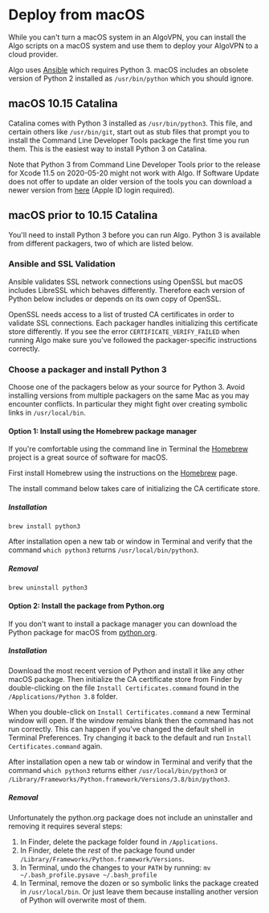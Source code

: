 # Deploy from macOS

While you can't turn a macOS system in an AlgoVPN, you can install the Algo scripts on a macOS system and use them to deploy your AlgoVPN to a cloud provider.

Algo uses [Ansible](https://www.ansible.com) which requires Python 3. macOS includes an obsolete version of Python 2 installed as `/usr/bin/python` which you should ignore.

## macOS 10.15 Catalina

Catalina comes with Python 3 installed as `/usr/bin/python3`. This file, and certain others like `/usr/bin/git`, start out as stub files that prompt you to install the Command Line Developer Tools package the first time you run them. This is the easiest way to install Python 3 on Catalina.

Note that Python 3 from Command Line Developer Tools prior to the release for Xcode 11.5 on 2020-05-20 might not work with Algo. If Software Update does not offer to update an older version of the tools you can download a newer version from [here](https://developer.apple.com/download/more/) (Apple ID login required).

## macOS prior to 10.15 Catalina

You'll need to install Python 3 before you can run Algo. Python 3 is available from different packagers, two of which are listed below.

### Ansible and SSL Validation

Ansible validates SSL network connections using OpenSSL but macOS includes LibreSSL which behaves differently. Therefore each version of Python below includes or depends on its own copy of OpenSSL.

OpenSSL needs access to a list of trusted CA certificates in order to validate SSL connections. Each packager handles initializing this certificate store differently. If you see the error `CERTIFICATE_VERIFY_FAILED` when running Algo make sure you've followed the packager-specific instructions correctly.

### Choose a packager and install Python 3

Choose one of the packagers below as your source for Python 3. Avoid installing versions from multiple packagers on the same Mac as you may encounter conflicts. In particular they might fight over creating symbolic links in `/usr/local/bin`.

#### Option 1: Install using the Homebrew package manager

If you're comfortable using the command line in Terminal the [Homebrew](https://brew.sh) project is a great source of software for macOS.

First install Homebrew using the instructions on the [Homebrew](https://brew.sh) page.

The install command below takes care of initializing the CA certificate store.

##### Installation

```
brew install python3
```

After installation open a new tab or window in Terminal and verify that the command `which python3` returns `/usr/local/bin/python3`.

##### Removal

```
brew uninstall python3
```

#### Option 2: Install the package from Python.org

If you don't want to install a package manager you can download the Python package for macOS from [python.org](https://www.python.org/downloads/mac-osx/).

##### Installation

Download the most recent version of Python and install it like any other macOS package. Then initialize the CA certificate store from Finder by double-clicking on the file `Install Certificates.command` found in the `/Applications/Python 3.8` folder.

When you double-click on `Install Certificates.command` a new Terminal window will open. If the window remains blank then the command has not run correctly. This can happen if you've changed the default shell in Terminal Preferences. Try changing it back to the default and run `Install Certificates.command` again.

After installation open a new tab or window in Terminal and verify that the command `which python3` returns either `/usr/local/bin/python3` or  `/Library/Frameworks/Python.framework/Versions/3.8/bin/python3`.

##### Removal

Unfortunately the python.org package does not include an uninstaller and removing it requires several steps:

1. In Finder, delete the package folder found in `/Applications`.
2. In Finder, delete the *rest* of the package found under `/Library/Frameworks/Python.framework/Versions`.
3. In Terminal, undo the changes to your `PATH` by running:
```mv ~/.bash_profile.pysave ~/.bash_profile```
4. In Terminal, remove the dozen or so symbolic links the package created in `/usr/local/bin`. Or just leave them because installing another version of Python will overwrite most of them.
